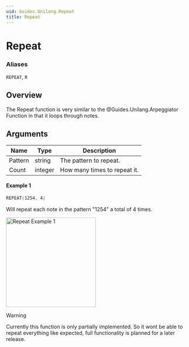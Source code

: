 ```yaml
---
uid: Guides.Unilang.Repeat
title: Repeat
---
```


# Repeat
### Aliases
`REPEAT`, `R`

## Overview
The Repeat function is very similar to the @Guides.Unilang.Arpeggiator Function in that it loops through notes.

## Arguments
| Name        | Type        | Description                  |
| ----------- | ----------- | ---------------------------- |
| Pattern     | string      | The pattern to repeat.       |
| Count       | integer     | How many times to repeat it. |

#### Example 1
```css
REPEAT(1254, 4)
```
Will repeat each note in the pattern "1254" a total of 4 times.

<img src="/images/unilang_examples/repeat/example1.png" alt="Repeat Example 1" style="width:245px;"/>

> [!WARNING]
> Currently this function is only partially implemented. So it wont be able to repeat everything like expected, full functionality is planned for a later release.